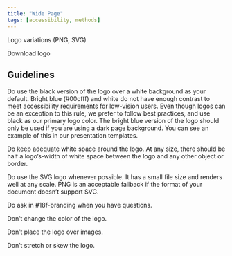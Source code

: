 ```yaml
---
title: "Wide Page"
tags: [accessibility, methods]
---
```


Logo variations (PNG, SVG)

Download logo

## Guidelines

Do use the black version of the logo over a white background as your default. Bright blue (#00cfff) and white do not have enough contrast to meet accessibility requirements for low-vision users. Even though logos can be an exception to this rule, we prefer to follow best practices, and use black as our primary logo color. The bright blue version of the logo should only be used if you are using a dark page background. You can see an example of this in our presentation templates.

Do keep adequate white space around the logo. At any size, there should be half a logo’s-width of white space between the logo and any other object or border.

Do use the SVG logo whenever possible. It has a small file size and renders well at any scale. PNG is an acceptable fallback if the format of your document doesn’t support SVG.

Do ask in #18f-branding when you have questions.

Don’t change the color of the logo.

Don’t place the logo over images.

Don’t stretch or skew the logo.
